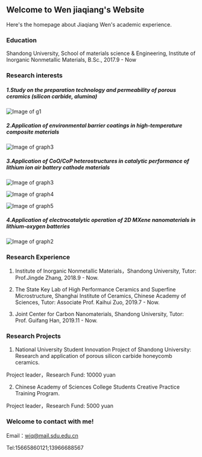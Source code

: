 ## Welcome to Wen jiaqiang's Website

Here's the homepage about Jiaqiang Wen's academic experience.

### Education

Shandong University, School of materials science & Engineering, Institute of Inorganic Nonmetallic Materials, B.Sc., 2017.9 - Now

### Research interests

##### 1.Study on the preparation technology and permeability of porous ceramics (silicon carbide, alumina)

![Image of g1](https://raw.githubusercontent.com/NeedleCandy/Wen-Jiaqiang.github.io/master/g1.jpg)

##### 2.Application of environmental barrier coatings in high-temperature composite materials

![Image of graph3](https://raw.githubusercontent.com/NeedleCandy/Wen-Jiaqiang.github.io/master/graph3.png)

##### 3.Application of CoO/CoP heterostructures in catalytic performance of lithium ion air battery cathode materials

![Image of graph3](https://raw.githubusercontent.com/NeedleCandy/Wen-Jiaqiang.github.io/master/graph3.png)

![Image of graph4](https://raw.githubusercontent.com/NeedleCandy/Wen-Jiaqiang.github.io/master/graph4.png)

![Image of graph5](https://raw.githubusercontent.com/NeedleCandy/Wen-Jiaqiang.github.io/master/graph5.png)

##### 4.Application of electrocatalytic operation of 2D MXene nanomaterials in lithium-oxygen batteries

![Image of graph2](https://raw.githubusercontent.com/NeedleCandy/Wen-Jiaqiang.github.io/master/graph2.png)

### Research Experience

1. Institute of Inorganic Nonmetallic Materials，Shandong University, Tutor: Prof.Jingde Zhang, 2018.9 - Now.

2. The State Key Lab of High Performance Ceramics and Superfine Microstructure, Shanghai Institute of Ceramics, Chinese Academy of Sciences, Tutor: Associate Prof. Kaihui Zuo, 2019.7 - Now.

3. Joint Center for Carbon Nanomaterials, Shandong University, Tutor: Prof. Guifang Han, 2019.11 - Now.

### Research Projects

1. National University Student Innovation Project of Shandong University: Research and application of porous silicon carbide honeycomb ceramics.

 Project leader，Research Fund: 10000 yuan

2. Chinese Academy of Sciences College Students Creative Practice Training Program.

 Project leader，Research Fund: 5000 yuan

### Welcome to contact with me!

Email：wjq@mail.sdu.edu.cn

Tel:15665860121;13966688567
